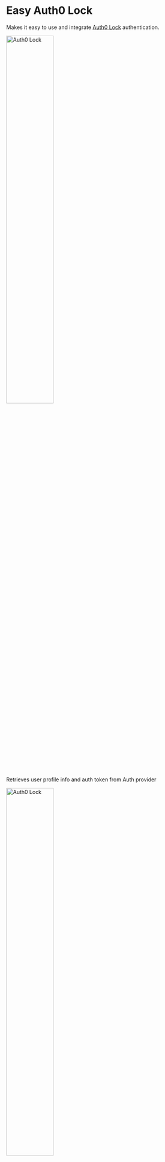 # Easy Auth0 Lock

Makes it easy to use and integrate [Auth0 Lock](https://auth0.com/lock) authentication.

<img src="https://github.com/tecla5/easy-graphql-auth/raw/master/pics/Auth0-Lock.png" alt="Auth0 Lock" width="50%" height="50%">

Retrieves user profile info and auth token from Auth provider

<img src="https://github.com/tecla5/easy-graphql-auth/raw/master/pics/Auth0-Lock-Provider.png" alt="Auth0 Lock" width="50%" height="50%">

Stores auth token in store (default: `localStorage`)

## Install

`npm i -S @tecla5/easy-auth0-lock`

## Included

- `Lock` - creates and manages Auth0 Lock
- `setup` - easy infrastructure setup for Auth0 Lock

## Initial Lock setup

You can include `lock` from CDN in your HTML page.

```html
<script src="http://cdn.auth0.com/js/lock/10.16.0/lock.min.js"></script>
```

Alternative: import/require it directly in your application scripts.

`import Auth0Lock from 'auth0-lock'`

### Quick setup

The `setup` method can be used for easy setup.

```js
import {
  setup,
  createStore,
  createLock
} from '@tecla5/easy-auth0-lock'

import config from '../config'

import Auth0Lock from 'auth0-lock'

export default setup(config, {
  Auth0Lock,
  createStore,
  createLock
})
```

### Enabling GraphQL authentication

If you wish to enable GraphQL authentication as part of the auth flow, after initial auth provider (auth0) signin:

Subscribe to the `signedIn` event via `on('signedIn', cb)`.

Then have the observer `cb` function create and run the `GraphQLAuth` to authenticate with your GraphQL server and observe when it has signed in , ie. `gqlServerAuth.on('signedInOK', cb)`.

This approach is the most flexible, and can be used with any backend or API to register the user (profile) after signin.

```js
const lock = createLock(config, opts)
const graphQlAuth = createGraphQLAuth(config, opts)

graphQlAuth.onSuccess('signin', (data) => {
  let {
    authToken,
    profile,
    userData,
    result
  } = data

  console.log('GraphQL signIn successful', {
    profile,
    userData
  })
})

lock.onFailure('signin', (data) => {
  let {
    error
  } = data
  log.error(error)
}

lock.onSuccess('signin', (data) => {
  let {
    auth0Token,
    profile
  } = data

  // or signin/signup user with alternative API/backend
  let status = await graphQlAuth.signin(data)

  console.log('signedIn', {
    status
  })
})

// Better yet, catch and react to signup error with remote server/API
lock.on('signedIn', (data) => {
  // or signin/signup user with alternative API/backend
  try {
    let success = await graphQlAuth.signin(data)
    mySuccessHandler('graphQlAuth signin success', success)
  } catch (err) {
    myErrorHandler('graphQlAuth signin malfunction', err)
  }
})
```

## UI lock configuration

In the UI, configure an event handler to display Auth0 lock modal popup and subscribe to lock `authenticated` event.

```js
$('#login').click(() => {
  lock
    .showLock()
    .subscribeAuthenticated()
})
```

By default `Lock` uses the `Store` class as key storage.
You can subclass or pass in your own `store` if you like.

```js
const myLock = new Lock({
  // Store: MyStore, -  custom subclass
  // createStore, - custom factory method
  // store: myStore, - custom instance
})
```

### Auth0 Lock Playground

Try out the [Auth0 Lock playground](https://auth0.github.io/playground/) to experiment with different display options.

## Controlling the lock

See the [Lock reference](https://auth0.com/docs/libraries/lock/v10/) and the [customization configuration](https://auth0.com/docs/libraries/lock/v10/customization) for options you can pass to fine tune the Lock behavior and visual appearance:

- [display](https://auth0.com/docs/libraries/lock/v10/customization#display-options)
- [theming](https://auth0.com/docs/libraries/lock/v10/customization#theming-options)
- [social](https://auth0.com/docs/libraries/lock/v10/customization#social-options)
- [authentication](https://auth0.com/docs/libraries/lock/v10/customization#authentication-setup)
- [database](https://auth0.com/docs/libraries/lock/v10/customization#database-options)
- [other](https://auth0.com/docs/libraries/lock/v10/customization#other-options)

### UI customization

See [ui customization](https://auth0.com/docs/libraries/lock/v10/ui-customization) page

### I18n

See [i18n](https://auth0.com/docs/libraries/lock/v10/i18n)

### Customized Auth0Lock

We can easily replace `AuthLock` with `Auth0LockPasswordless`:

`import Auth0LockPasswordless from 'auth0-lock-passwordless'`

Or import via HTML `<script>`

```html
<script src="http://cdn.auth0.com/js/lock-passwordless-2.2.min.js"></script>
```

```js
lock = createLock({
  createLockUi: function(auth0, opts) {
    return new Auth0LockPasswordless(auth0.clientId, auth0.domain)
  }
})

lock.prototype.onAuthenticated = function () {
  // or lock.magiclink() to send email message with magic link
  this.lock.sms(this.createProfileReceivedCb(authResult))
}

lock.prototype.createProfileReceivedCb = function() {
  return (err, profile, id_token) => {
    err ? this.handleProfileError(err) : this.handleProfile({
      profile,
      id_token
    })
  }
}
```

### Lock configuration

```js
{
  Auth0Lock,
  // Auth0Lock config
  title, // title of Auth0Lock form
  logo, // logo of Auth0Lock form
  theme, // theme config for Auth0Lock form
  dict, // text config for Auth0Lock form

  // showLock display/behavior configuration
  lockConfig,
  // retrieve profile method override
  retrieveProfileMethod
  // custom factory method
  createLockUi,

  // names of keys to store
  keyNames,
  // (local) storage config obj
  storage,
  // store to use for storage
  store,
  // service configs (tokens etc)
  auth0
}
```

### Auth0Lock display

- `logo` - logo image (url to a `.png` file or similar)
- `title` - title under logo

### user

- `createUser`
- `signinUser`

### Service config

- `auth0`

### Getters

- `auth0IdTokenKeyName`

### Logout

- `logout()`
- `resetTokens()`

### Login

- `attemptLogin()`
- `attemptStorageLogin()`

### Lock events

- `subscribeAuthenticated()`
- `onAuthenticated(authResult)`
- `onHashParsed()`

### Profile

- `receiveProfile(auth0Token, authResult)`
- `createProfileReceivedCb(authResult)`
- `handleProfile({authResult, profile})`

### End of flow hooks

- `signedInFailure(err)` on signin failure
- `signedInOk({profile})` on signin success
- `loggedOut()` on logout

### Publish/subscribe hooks

- `on('signedInFailure', function)` on signin failure call observer function (w object)
- `on('signedIn', function)` on signin success call observer function (w object)
- `on('loggedOut', function)` on logout call observer function

### Custom events

You can also add custom pub/sub events using `on` and `publish`

- `on(myEventName, observer)`
- `publish(eventName, obj)`

### UI functions

- `showLock(config = {})` - display Auth0 modal Lock with display config

### Storage

- `resetStorage()`
- `setAuth0Token(auth0Token)`

### Error handlers

- `handleError(err)`
- `handleProfileError(err)`
- `handleSigninError(err)`

### Error handlers

- `handleQueryError(err)`
- `handleError(err)`

### Events

- `async onAuth0Login({auth0Token, profile})`

### Extract data

`extractAuth0config(authResult)`

## Custom lock

You can subclass and override any of these methods as you see fit.

```js
import {
  Lock,
  storage
} from '@tecla5/easy-auth0-lock'
import config from './config'

class MyLock extends Lock {
  // ...
  constructor(config) {
    super(config)
  }
  // ...
}

function createLock(config) {
  return new MyLock()
}

const myLock = createLock(config)
```

## In the UI

```js
myLock
  .subscribeAuthenticated()
  .showLock(displayConfig)
```

### Hookin' in

The recommended approach to "hook in" from your view/component layer, is to use the
pub/sub observer mechanism. This approach is demonstrated in the Vue and React demo apps.

```js
class App extends Component {
   constructor(props) {
    super(props);
    this.state = {
      isLoggedIn: false
    };

    this.doLogin = this.doLogin.bind(this);
    this.doLogout = this.doLogout.bind(this);

    lock.on('signedIn', this.loggedIn)
    lock.on('loggedOut', this.loggedOut)
  }
  // ...
}
```

### JWT utils

Sample jwt utility methods

```js
import decode from 'jwt-decode'

export function getTokenExpirationDate(token) {
  const decoded = decode(token)
  if (!decoded.exp) {
    return null
  }
  const date = new Date(0) // The 0 here is the key, which sets the date to the epoch
  date.setUTCSeconds(decoded.exp)
  return date
}

export function isTokenExpired(token) {
  const date = getTokenExpirationDate(token)
  const offsetSeconds = 0
  if (date === null) {
    return false
  }
  return !(date.valueOf() > (new Date().valueOf() + (offsetSeconds * 1000)))
}
```

## Tests

Tests are written and run using [ava](https://github.com/avajs/ava)

`$ npm test`

The folder `fakes` contains mocks useful for testing in a Node.js environment:

- fake `Auth0Lock` class
- fake `localstorage`

A typical test setup:

```js
import {
  FakeAuth0Lock
} from '@tecla5/easy-auth0-lock/fakes/fake-auth0-lock'

import from '@tecla5/easy-auth0-lock/fakes/mock-localstorage'

const Auth0Lock = FakeAuth0Lock
```

Good to go!!

## License

MIT - [Tecla5](http://tecla5.com) 2017, Kristian Mandrup
